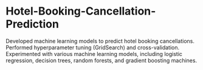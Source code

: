 # Hotel-Booking-Cancellation-Prediction
Developed machine learning models to predict hotel booking cancellations.  Performed hyperparameter tuning (GridSearch) and cross-validation. Experimented with various machine learning models, including logistic regression, decision trees, random forests, and gradient boosting machines. 
